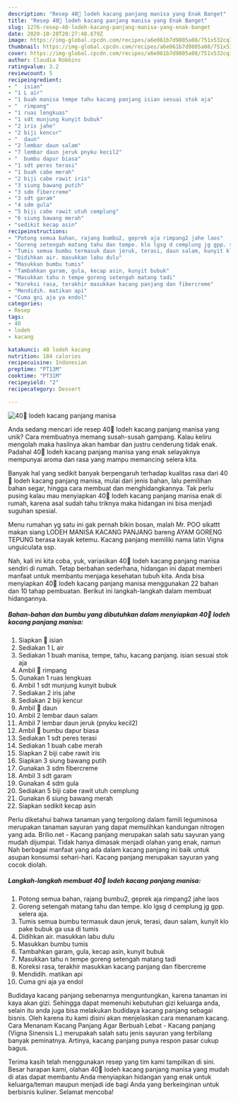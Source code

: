 ```yaml
---
description: "Resep 40🍒 lodeh kacang panjang manisa yang Enak Banget"
title: "Resep 40🍒 lodeh kacang panjang manisa yang Enak Banget"
slug: 1276-resep-40-lodeh-kacang-panjang-manisa-yang-enak-banget
date: 2020-10-28T20:27:48.679Z
image: https://img-global.cpcdn.com/recipes/a6e061b7d9805a08/751x532cq70/40🍒-lodeh-kacang-panjang-manisa-foto-resep-utama.jpg
thumbnail: https://img-global.cpcdn.com/recipes/a6e061b7d9805a08/751x532cq70/40🍒-lodeh-kacang-panjang-manisa-foto-resep-utama.jpg
cover: https://img-global.cpcdn.com/recipes/a6e061b7d9805a08/751x532cq70/40🍒-lodeh-kacang-panjang-manisa-foto-resep-utama.jpg
author: Claudia Robbins
ratingvalue: 3.2
reviewcount: 5
recipeingredient:
- "  isian"
- "1 L air"
- "1 buah manisa tempe tahu kacang panjang isian sesuai stok aja"
- "  rimpang"
- "1 ruas lengkuas"
- "1 sdt munjung kunyit bubuk"
- "2 iris jahe"
- "2 biji kencur"
- "  daun"
- "2 lembar daun salam"
- "7 lembar daun jeruk pnyku kecil2"
- "  bumbu dapur biasa"
- "1 sdt peres terasi"
- "1 buah cabe merah"
- "2 biji cabe rawit iris"
- "3 siung bawang putih"
- "3 sdm fibercreme"
- "3 sdt garam"
- "4 sdm gula"
- "5 biji cabe rawit utuh cemplung"
- "6 siung bawang merah"
- "sedikit kecap asin"
recipeinstructions:
- "Potong semua bahan, rajang bumbu2, geprek aja rimpang2 jahe laos"
- "Goreng setengah matang tahu dan tempe. klo lgsg d cemplung jg gpp. selera aja."
- "Tumis semua bumbu termasuk daun jeruk, terasi, daun salam, kunyit klo pake bubuk ga usa di tumis"
- "Didihkan air. masukkan labu dulu"
- "Masukkan bumbu tumis"
- "Tambahkan garam, gula, kecap asin, kunyit bubuk"
- "Masukkan tahu n tempe goreng setengah matang tadi"
- "Koreksi rasa, terakhir masukkan kacang panjang dan fibercreme"
- "Mendidih. matikan api"
- "Cuma gni aja ya endol"
categories:
- Resep
tags:
- 40
- lodeh
- kacang

katakunci: 40 lodeh kacang 
nutrition: 184 calories
recipecuisine: Indonesian
preptime: "PT13M"
cooktime: "PT31M"
recipeyield: "2"
recipecategory: Dessert

---
```



![40🍒 lodeh kacang panjang manisa](https://img-global.cpcdn.com/recipes/a6e061b7d9805a08/751x532cq70/40🍒-lodeh-kacang-panjang-manisa-foto-resep-utama.jpg)

Anda sedang mencari ide resep 40🍒 lodeh kacang panjang manisa yang unik? Cara membuatnya memang susah-susah gampang. Kalau keliru mengolah maka hasilnya akan hambar dan justru cenderung tidak enak. Padahal 40🍒 lodeh kacang panjang manisa yang enak selayaknya mempunyai aroma dan rasa yang mampu memancing selera kita.

Banyak hal yang sedikit banyak berpengaruh terhadap kualitas rasa dari 40🍒 lodeh kacang panjang manisa, mulai dari jenis bahan, lalu pemilihan bahan segar, hingga cara membuat dan menghidangkannya. Tak perlu pusing kalau mau menyiapkan 40🍒 lodeh kacang panjang manisa enak di rumah, karena asal sudah tahu triknya maka hidangan ini bisa menjadi suguhan spesial.

Menu rumahan yg satu ini gak pernah bikin bosan, malah Mr. POO sikattt makan siang LODEH MANISA KACANG PANJANG bareng AYAM GORENG TEPUNG berasa kayak ketemu. Kacang panjang memiliki nama latin Vigna unguiculata ssp.


Nah, kali ini kita coba, yuk, variasikan 40🍒 lodeh kacang panjang manisa sendiri di rumah. Tetap berbahan sederhana, hidangan ini dapat memberi manfaat untuk membantu menjaga kesehatan tubuh kita. Anda bisa menyiapkan 40🍒 lodeh kacang panjang manisa menggunakan 22 bahan dan 10 tahap pembuatan. Berikut ini langkah-langkah dalam membuat hidangannya.

<!--inarticleads1-->

##### Bahan-bahan dan bumbu yang dibutuhkan dalam menyiapkan 40🍒 lodeh kacang panjang manisa:

1. Siapkan  🥕 isian
1. Sediakan 1 L air
1. Sediakan 1 buah manisa, tempe, tahu, kacang panjang. isian sesuai stok aja
1. Ambil  🥕 rimpang
1. Gunakan 1 ruas lengkuas
1. Ambil 1 sdt munjung kunyit bubuk
1. Sediakan 2 iris jahe
1. Sediakan 2 biji kencur
1. Ambil  🥕 daun
1. Ambil 2 lembar daun salam
1. Ambil 7 lembar daun jeruk (pnyku kecil2)
1. Ambil  🥕 bumbu dapur biasa
1. Sediakan 1 sdt peres terasi
1. Sediakan 1 buah cabe merah
1. Siapkan 2 biji cabe rawit iris
1. Siapkan 3 siung bawang putih
1. Gunakan 3 sdm fibercreme
1. Ambil 3 sdt garam
1. Gunakan 4 sdm gula
1. Sediakan 5 biji cabe rawit utuh cemplung
1. Gunakan 6 siung bawang merah
1. Siapkan sedikit kecap asin


Perlu diketahui bahwa tanaman yang tergolong dalam famili leguminosa merupakan tanaman sayuran yang dapat memulihkan kandungan nitrogen yang ada. Brilio.net - Kacang panjang merupakan salah satu sayuran yang mudah dijumpai. Tidak hanya dimasak menjadi olahan yang enak, namun Nah berbagai manfaat yang ada dalam kacang panjang ini baik untuk asupan konsumsi sehari-hari. Kacang panjang merupakan sayuran yang cocok diolah. 

<!--inarticleads2-->

##### Langkah-langkah membuat 40🍒 lodeh kacang panjang manisa:

1. Potong semua bahan, rajang bumbu2, geprek aja rimpang2 jahe laos
1. Goreng setengah matang tahu dan tempe. klo lgsg d cemplung jg gpp. selera aja.
1. Tumis semua bumbu termasuk daun jeruk, terasi, daun salam, kunyit klo pake bubuk ga usa di tumis
1. Didihkan air. masukkan labu dulu
1. Masukkan bumbu tumis
1. Tambahkan garam, gula, kecap asin, kunyit bubuk
1. Masukkan tahu n tempe goreng setengah matang tadi
1. Koreksi rasa, terakhir masukkan kacang panjang dan fibercreme
1. Mendidih. matikan api
1. Cuma gni aja ya endol


Budidaya kacang panjang sebenarnya menguntungkan, karena tanaman ini kaya akan gizi. Sehingga dapat memenuhi kebutuhan gizi keluarga anda, selain itu anda juga bisa melakukan budidaya kacang panjang sebagai bisnis. Oleh karena itu kami disini akan menjelaskan cara menanam kacang. Cara Menanam Kacang Panjang Agar Berbuah Lebat - Kacang panjang (Vigna Sinensis L.) merupakah salah satu jenis sayuran yang terbilang banyak peminatnya. Artinya, kacang panjang punya respon pasar cukup bagus. 

Terima kasih telah menggunakan resep yang tim kami tampilkan di sini. Besar harapan kami, olahan 40🍒 lodeh kacang panjang manisa yang mudah di atas dapat membantu Anda menyiapkan hidangan yang enak untuk keluarga/teman maupun menjadi ide bagi Anda yang berkeinginan untuk berbisnis kuliner. Selamat mencoba!
